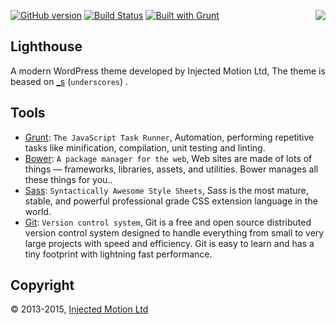 [![GitHub version](https://badge.fury.io/gh/rousnay%2Flighthouse.svg)](https://badge.fury.io/gh/rousnay%2Flighthouse)
[![Build Status](https://scrutinizer-ci.com/g/rousnay/lighthouse/badges/build.png?b=master)](https://scrutinizer-ci.com/g/rousnay/lighthouse/build-status/master)
[![Built with Grunt](https://cdn.gruntjs.com/builtwith.png)](http://gruntjs.com/)
<img align="right" src="http://genuineimitation.co.uk/lighthouse/wp-content/uploads/2016/01/logo-financial-solutions.jpg">


Lighthouse
-----------------------------

A modern WordPress theme developed by Injected Motion Ltd, The theme is beased on [_s](http://underscores.me/) (`underscores`) .

Tools
---------

* [Grunt](http://gruntjs.com/): `The JavaScript Task Runner`, Automation, performing repetitive tasks like minification, compilation, unit testing and linting.
* [Bower](http://bower.io/): `A package manager for the web`, Web sites are made of lots of things — frameworks, libraries, assets, and utilities. Bower manages all these things for you..
* [Sass](http://sass-lang.com/): `Syntactically Awesome Style Sheets`, Sass is the most mature, stable, and powerful professional grade CSS extension language in the world.
* [Git](https://git-scm.com/): `Version control system`, Git is a free and open source distributed version control system designed to handle everything from small to very large projects with speed and efficiency. Git is easy to learn and has a tiny footprint with lightning fast performance.

Copyright
---------
© 2013-2015, [Injected Motion Ltd](http://injectedmotion.com)